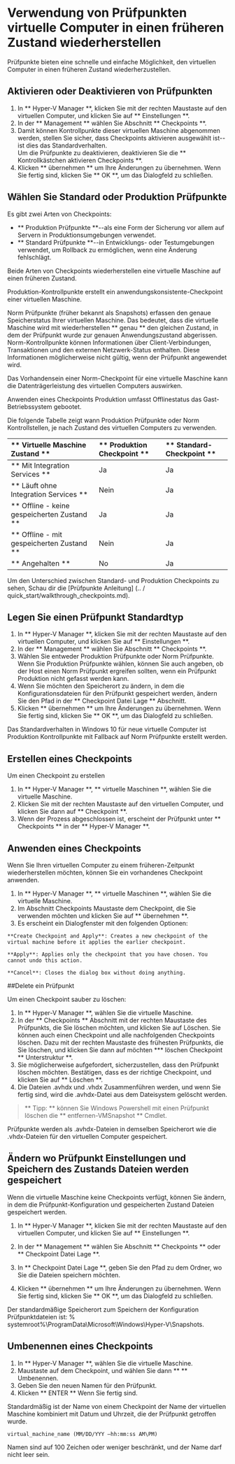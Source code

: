 ﻿# Verwendung von Prüfpunkten virtuelle Computer in einen früheren Zustand wiederherstellen

Prüfpunkte bieten eine schnelle und einfache Möglichkeit, den virtuellen Computer in einen früheren Zustand wiederherzustellen. 


## Aktivieren oder Deaktivieren von Prüfpunkten

1.	In ** Hyper-V Manager **, klicken Sie mit der rechten Maustaste auf den virtuellen Computer, und klicken Sie auf ** Einstellungen **.
2.	In der ** Management ** wählen Sie Abschnitt ** Checkpoints **.
3.	Damit können Kontrollpunkte dieser virtuellen Maschine abgenommen werden, stellen Sie sicher, dass Checkpoints aktivieren ausgewählt ist--ist dies das Standardverhalten.  
Um die Prüfpunkte zu deaktivieren, deaktivieren Sie die ** Kontrollkästchen aktivieren Checkpoints **.
4.	Klicken ** übernehmen ** um Ihre Änderungen zu übernehmen. Wenn Sie fertig sind, klicken Sie ** OK **, um das Dialogfeld zu schließen.


## Wählen Sie Standard oder Produktion Prüfpunkte

Es gibt zwei Arten von Checkpoints:
*  ** Produktion Prüfpunkte **--als eine Form der Sicherung vor allem auf Servern in Produktionsumgebungen verwendet.
*  ** Standard Prüfpunkte **--in Entwicklungs- oder Testumgebungen verwendet, um Rollback zu ermöglichen, wenn eine Änderung fehlschlägt. 

Beide Arten von Checkpoints wiederherstellen eine virtuelle Maschine auf einen früheren Zustand.

Produktion-Kontrollpunkte erstellt ein anwendungskonsistente-Checkpoint einer virtuellen Maschine.   

Norm Prüfpunkte (früher bekannt als Snapshots) erfassen den genaue Speicherstatus Ihrer virtuellen Maschine.  Das bedeutet, dass die virtuelle Maschine wird mit wiederherstellen ** genau ** den gleichen Zustand, in dem der Prüfpunkt wurde zur genauen Anwendungszustand abgerissen.  
Norm-Kontrollpunkte können Informationen über Client-Verbindungen, Transaktionen und den externen Netzwerk-Status enthalten. Diese Informationen möglicherweise nicht gültig, wenn der Prüfpunkt angewendet wird. 

Das Vorhandensein einer Norm-Checkpoint für eine virtuelle Maschine kann die Datenträgerleistung des virtuellen Computers auswirken. 


Anwenden eines Checkpoints Produktion umfasst Offlinestatus das Gast-Betriebssystem gebootet.  

Die folgende Tabelle zeigt wann Produktion Prüfpunkte oder Norm Kontrollstellen, je nach Zustand des virtuellen Computers zu verwenden.

|   ** Virtuelle Maschine Zustand ** | ** Produktion Checkpoint ** |  ** Standard-Checkpoint ** |
|:-----|:-----|:-----|
| ** Mit Integration Services ** | Ja | Ja |
| ** Läuft ohne Integration Services ** | Nein | Ja | 
| ** Offline - keine gespeicherten Zustand ** | Ja | Ja |
| ** Offline - mit gespeicherten Zustand ** | Nein | Ja |
| ** Angehalten ** | No| Ja |

Um den Unterschied zwischen Standard- und Produktion Checkpoints zu sehen, Schau dir die [Prüfpunkte Anleitung] (.. / quick_start/walkthrough_checkpoints.md).

## Legen Sie einen Prüfpunkt Standardtyp

1.	In ** Hyper-V Manager **, klicken Sie mit der rechten Maustaste auf den virtuellen Computer, und klicken Sie auf ** Einstellungen **.
2.	In der ** Management ** wählen Sie Abschnitt ** Checkpoints **.
3.	Wählen Sie entweder Produktion Prüfpunkte oder Norm Prüfpunkte. 
Wenn Sie Produktion Prüfpunkte wählen, können Sie auch angeben, ob der Host einen Norm Prüfpunkt ergreifen sollten, wenn ein Prüfpunkt Produktion nicht gefasst werden kann. 
4.	Wenn Sie möchten den Speicherort zu ändern, in dem die Konfigurationsdateien für den Prüfpunkt gespeichert werden, ändern Sie den Pfad in der ** Checkpoint Datei Lage ** Abschnitt.
5.	Klicken ** übernehmen ** um Ihre Änderungen zu übernehmen. Wenn Sie fertig sind, klicken Sie ** OK **, um das Dialogfeld zu schließen.

Das Standardverhalten in Windows 10 für neue virtuelle Computer ist Produktion Kontrollpunkte mit Fallback auf Norm Prüfpunkte erstellt werden.


## Erstellen eines Checkpoints
Um einen Checkpoint zu erstellen
1.	In ** Hyper-V Manager **, ** virtuelle Maschinen **, wählen Sie die virtuelle Maschine.
2.	Klicken Sie mit der rechten Maustaste auf den virtuellen Computer, und klicken Sie dann auf ** Checkpoint **.
3.	Wenn der Prozess abgeschlossen ist, erscheint der Prüfpunkt unter ** Checkpoints ** in der ** Hyper-V Manager **. 


## Anwenden eines Checkpoints
Wenn Sie Ihren virtuellen Computer zu einem früheren-Zeitpunkt wiederherstellen möchten, können Sie ein vorhandenes Checkpoint anwenden.

1.	In ** Hyper-V Manager **, ** virtuelle Maschinen **, wählen Sie die virtuelle Maschine.
2.	Im Abschnitt Checkpoints Maustaste dem Checkpoint, die Sie verwenden möchten und klicken Sie auf ** übernehmen **.
3.	Es erscheint ein Dialogfenster mit den folgenden Optionen: 

```	
**Create Checkpoint and Apply**: Creates a new checkpoint of the virtual machine before it applies the earlier checkpoint. 

**Apply**: Applies only the checkpoint that you have chosen. You cannot undo this action.

**Cancel**: Closes the dialog box without doing anything.
```

##Delete ein Prüfpunkt

Um einen Checkpoint sauber zu löschen: 

1.	In ** Hyper-V Manager **, wählen Sie die virtuelle Maschine.
2.	In der ** Checkpoints ** Abschnitt mit der rechten Maustaste des Prüfpunkts, die Sie löschen möchten, und klicken Sie auf Löschen. Sie können auch einen Checkpoint und alle nachfolgenden Checkpoints löschen. Dazu mit der rechten Maustaste des frühesten Prüfpunkts, die Sie löschen, und klicken Sie dann auf möchten *** löschen Checkpoint ** Unterstruktur **.
3.	Sie möglicherweise aufgefordert, sicherzustellen, dass den Prüfpunkt löschen möchten. Bestätigen, dass es der richtige Checkpoint, und klicken Sie auf ** Löschen **. 
4.	Die Dateien .avhdx und .vhdx Zusammenführen werden, und wenn Sie fertig sind, wird die .avhdx-Datei aus dem Dateisystem gelöscht werden. 

> ** Tipp: ** können Sie Windows Powershell mit einen Prüfpunkt löschen die ** entfernen-VMSnapshot ** Cmdlet. 
 
 Prüfpunkte werden als .avhdx-Dateien in demselben Speicherort wie die .vhdx-Dateien für den virtuellen Computer gespeichert. 
 

## Ändern wo Prüfpunkt Einstellungen und Speichern des Zustands Dateien werden gespeichert
Wenn die virtuelle Maschine keine Checkpoints verfügt, können Sie ändern, in dem die Prüfpunkt-Konfiguration und gespeicherten Zustand Dateien gespeichert werden.

1.	In ** Hyper-V Manager **, klicken Sie mit der rechten Maustaste auf den virtuellen Computer, und klicken Sie auf ** Einstellungen **.
	
2.	In der ** Management ** wählen Sie Abschnitt ** Checkpoints ** oder ** Checkpoint Datei Lage **.
	
4.	In ** Checkpoint Datei Lage **, geben Sie den Pfad zu dem Ordner, wo Sie die Dateien speichern möchten.
	
5.	Klicken ** übernehmen ** um Ihre Änderungen zu übernehmen. Wenn Sie fertig sind, klicken Sie ** OK **, um das Dialogfeld zu schließen.

Der standardmäßige Speicherort zum Speichern der Konfiguration Prüfpunktdateien ist: % systemroot%\ProgramData\Microsoft\Windows\Hyper-V\Snapshots.


<!-- This belongs in dev docs

Dieser Ordner enthält die. VMRS Datei mit der Common Language Runtime und gespeicherte Zustandsdaten und ein. VMCX-Konfigurationsdatei, die dem Checkpoint GUID als Dateiname verwendet.
-->

## Umbenennen eines Checkpoints

1.	In ** Hyper-V Manager **, wählen Sie die virtuelle Maschine.
2.	Maustaste auf dem Checkpoint, und wählen Sie dann ** ** Umbenennen.
3.	Geben Sie den neuen Namen für den Prüfpunkt. 
4.	Klicken ** ENTER ** Wenn Sie fertig sind.

Standardmäßig ist der Name von einem Checkpoint der Name der virtuellen Maschine kombiniert mit Datum und Uhrzeit, die der Prüfpunkt getroffen wurde.  

```
virtual_machine_name (MM/DD/YYY –hh:mm:ss AM\PM)
```

Namen sind auf 100 Zeichen oder weniger beschränkt, und der Name darf nicht leer sein. 


